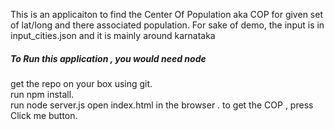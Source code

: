 This is an applicaiton to find the Center Of Population aka COP for given set of lat/long and there associated population. 
For sake of demo, the input is in input_cities.json and it is mainly around karnataka 

<h5>To Run this application , you would need node </h5>
get the repo on your box using git. <br>
run npm install. <br>
run node server.js
open index.html in the browser .
to get the COP , press Click me button.
